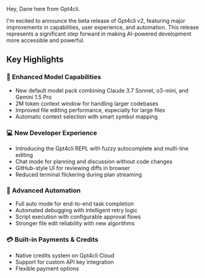 Hey, Dane here from Gpt4cli.

I'm excited to announce the beta release of Gpt4cli v2, featuring major improvements in capabilities, user experience, and automation. This release represents a significant step forward in making AI-powered development more accessible and powerful.

## Key Highlights

### 🧠 Enhanced Model Capabilities

- New default model pack combining Claude 3.7 Sonnet, o3-mini, and Gemini 1.5 Pro
- 2M token context window for handling larger codebases
- Improved file editing performance, especially for large files
- Automatic context selection with smart symbol mapping

### 💻 New Developer Experience

- Introducing the Gpt4cli REPL with fuzzy autocomplete and multi-line editing
- Chat mode for planning and discussion without code changes
- GitHub-style UI for reviewing diffs in browser
- Reduced terminal flickering during plan streaming

### 🚀 Advanced Automation

- Full auto mode for end-to-end task completion
- Automated debugging with intelligent retry logic
- Script execution with configurable approval flows
- Stronger file edit reliability with new algorithms

### 💳 Built-in Payments & Credits

- Native credits system on Gpt4cli Cloud
- Support for custom API key integration
- Flexible payment options